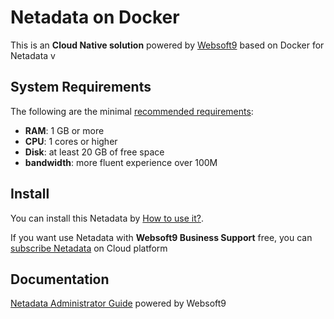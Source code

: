 # Netadata on Docker  

This is an **Cloud Native solution** powered by [Websoft9](https://www.websoft9.com) based on Docker for Netadata v

## System Requirements

The following are the minimal [recommended requirements](https://learn.netdata.cloud/docs/agent/packaging/docker):

* **RAM**: 1 GB or more
* **CPU**: 1 cores or higher
* **Disk**: at least 20 GB of free space
* **bandwidth**: more fluent experience over 100M  

## Install

You can install this Netadata by [How to use it?](https://github.com/Websoft9/docker-library#how-to-use-it).   

If you want use Netadata with **Websoft9 Business Support** free, you can [subscribe Netadata](https://www.websoft9.com/apps) on Cloud platform

## Documentation

[Netadata Administrator Guide](https://support.websoft9.com/docs/netadata) powered by Websoft9
